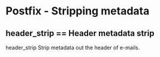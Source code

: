 Postfix - Stripping metadata
========


header_strip == Header metadata strip
--------------------
header_strip Strip metadata out the header of e-mails.

